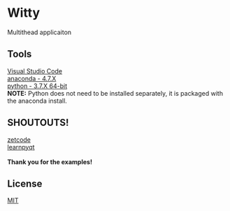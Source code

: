 # Witty
Multithead applicaiton

## Tools
[Visual Studio Code](https://code.visualstudio.com/Download)</br>
[anaconda - 4.7.X](https://www.anaconda.com/distribution/)</br>
[python - 3.7.X 64-bit](https://www.python.org/downloads/)</br>
**NOTE:** Python does not need to be installed separately, it is packaged with the anaconda install.

## SHOUTOUTS!
[zetcode](http://zetcode.com/gui/pyqt5/menustoolbars/) </br>
[learnpyqt](https://www.learnpyqt.com/courses/start/actions-toolbars-menus/)</br></br>
**Thank you for the examples!**

## License
[MIT](https://choosealicense.com/licenses/mit/)
